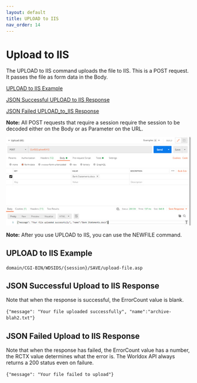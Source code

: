 ```yaml
---
layout: default
title: UPLOAD to IIS
nav_order: 14
---
```


# Upload to IIS

The UPLOAD to IIS command uploads the file to IIS. This is a POST request. It passes the file as form data in the Body.

[UPLOAD to IIS Example](#upload-to-iis-example)

[JSON Successful UPLOAD to IIS Response](#json-successful-upload-to-iis-response)

[JSON Failed UPLOAD_to_IIS Response](#json-failed-upload-to-IIS-response)


**Note:** All POST requests that require a session require the session to be decoded either on the Body or as Parameter on the URL.
 
 ![uploadiis](/images/uploadiis.png)
 
**Note:** After you use UPLOAD to IIS, you can use the NEWFILE command.

## UPLOAD to IIS Example

`domain/CGI-BIN/WDSIDS/{session}/SAVE/upload-file.asp`

## JSON Successful Upload to IIS Response

Note that when the response is successful, the ErrorCount value is blank. 

`{"message": "Your file uploaded successfully", "name":"archive-blah2.txt"}`

## JSON Failed Upload to IIS Response 

Note that when the response has failed, the ErrorCount value has a number, the RCTX value determines what the error is. The Worldox API always returns a 200 status even on failure.  

`{"message": "Your file failed to upload"}`
